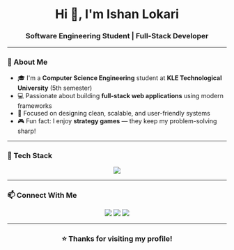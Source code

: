 <h1 align="center">Hi 👋, I'm Ishan Lokari</h1>
<h3 align="center">Software Engineering Student | Full-Stack Developer</h3>

---

### 🌟 About Me
- 🎓 I'm a **Computer Science Engineering** student at **KLE Technological University** (5th semester)  
- 💻 Passionate about building **full-stack web applications** using modern frameworks  
- 🧠 Focused on designing clean, scalable, and user-friendly systems  
- 🎮 Fun fact: I enjoy **strategy games** — they keep my problem-solving sharp!

---

### 🧰 Tech Stack
<p align="center">
  <img src="https://skillicons.dev/icons?i=react,nodejs,express,typescript,python,mongodb,postgresql,docker,git,html,css,tailwind,vscode&perline=8" />
</p>

---

### 📫 Connect With Me
<p align="center">
  <a href="https://www.linkedin.com/in/ishanlokari"><img src="https://img.shields.io/badge/-LinkedIn-0077B5?style=for-the-badge&logo=linkedin&logoColor=white"/></a>
  <a href="mailto:coolishanlokari@gmail.com"><img src="https://img.shields.io/badge/-Gmail-D14836?style=for-the-badge&logo=gmail&logoColor=white"/></a>
  <a href="https://github.com/IshanLokari"><img src="https://img.shields.io/badge/-GitHub-181717?style=for-the-badge&logo=github&logoColor=white"/></a>
</p>

---

<h3 align="center">⭐ Thanks for visiting my profile!</h3>
